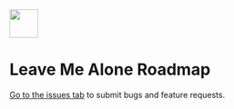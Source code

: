 <a href="https://simpleanalytics.com/?ref=github.com/simpleanalytics/roadmap">
  <img src="https://cdn.leavemealone.app/images/meta/mini-logo.png" alt="" role="presentation" height="50"/>
</a>

# Leave Me Alone Roadmap

[Go to the issues tab](https://github.com/leavemealone-app/roadmap/issues) to submit bugs and feature requests.
